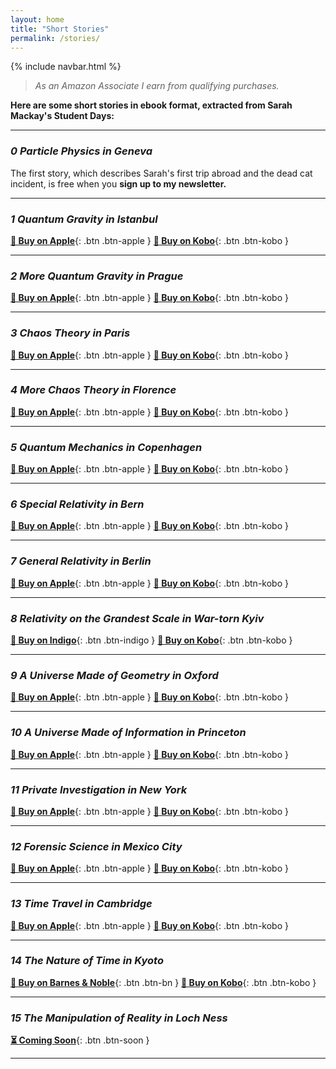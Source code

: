 ```yaml
---
layout: home
title: "Short Stories"
permalink: /stories/
---
```

{% include navbar.html %}

>*As an Amazon Associate I earn from qualifying purchases.*

**Here are some short stories in ebook format, extracted from Sarah Mackay's Student Days:**

---

### *0 Particle Physics in Geneva*  
The first story, which describes Sarah's first trip abroad and the dead cat incident, is free when you <b>sign up to my newsletter.</b>



<!--[**🍎 Buy on Apple**](https://books.apple.com/be/book/nine-days-immersed-in-particle-physics-in-geneva/id1800797777){: .btn .btn-apple } [**📘 Buy on Kobo**](https://www.kobo.com/ww/en/ebook/nine-days-immersed-in-particle-physics-in-geneva){: .btn .btn-kobo }
!-->
---

### *1 Quantum Gravity in Istanbul*  
[**🍎 Buy on Apple**](https://books.apple.com/es/book/nine-days-immersed-in-quantum-gravity-in-istanbul/id1800797644){: .btn .btn-apple } [**📘 Buy on Kobo**](https://www.kobo.com/ie/en/ebook/nine-days-immersed-in-quantum-gravity-in-istanbul){: .btn .btn-kobo }

---

### *2 More Quantum Gravity in Prague*  
[**🍎 Buy on Apple**](https://books.apple.com/es/book/nine-more-days-immersed-in-quantum-gravity-in-prague/id1800797472){: .btn .btn-apple } [**📘 Buy on Kobo**](https://www.kobo.com/ww/en/ebook/nine-more-days-immersed-in-quantum-gravity-in-prague){: .btn .btn-kobo }

---

### *3 Chaos Theory in Paris*  
[**🍎 Buy on Apple**](https://books.apple.com/cl/book/nine-days-immersed-in-chaos-theory-in-paris/id6667116345){: .btn .btn-apple } [**📘 Buy on Kobo**](https://www.kobo.com/mx/es/ebook/nine-days-immersed-in-chaos-theory-in-paris){: .btn .btn-kobo }

---

### *4 More Chaos Theory in Florence*  
[**🍎 Buy on Apple**](https://books.apple.com/de/book/nine-more-days-immersed-in-chaos-theory-in-florence/id1800797688){: .btn .btn-apple } [**📘 Buy on Kobo**](https://www.kobo.com/us/en/ebook/nine-more-days-immersed-in-chaos-theory-in-florence){: .btn .btn-kobo }

---

### *5 Quantum Mechanics in Copenhagen*  
[**🍎 Buy on Apple**](https://books.apple.com/es/book/nine-days-immersed-in-quantum-mechanics-in-copenhagen/id1800764370){: .btn .btn-apple } [**📘 Buy on Kobo**](https://www.kobo.com/ww/en/ebook/nine-days-immersed-in-quantum-mechanics-in-copenhagen){: .btn .btn-kobo }

---

### *6 Special Relativity in Bern*  
[**🍎 Buy on Apple**](https://books.apple.com/us/book/nine-days-immersed-in-special-relativity-in-bern/id6736484296){: .btn .btn-apple } [**📘 Buy on Kobo**](https://www.kobo.com/ww/en/ebook/nine-days-immersed-in-special-relativity-in-bern){: .btn .btn-kobo }

---

### *7 General Relativity in Berlin*  
[**🍎 Buy on Apple**](https://books.apple.com/us/book/nine-days-immersed-in-general-relativity-in-berlin/id6740430465){: .btn .btn-apple } [**📘 Buy on Kobo**](https://www.kobo.com/se/sv/ebook/nine-days-immersed-in-general-relativity-in-berlin){: .btn .btn-kobo }

---

### *8 Relativity on the Grandest Scale in War-torn Kyiv*  
[**💜 Buy on Indigo**](https://www.indigo.ca/en-ca/nine-days-immersed-in-relativity-on-the-grandest-scale-in-war-torn-kyiv-nine-days-8/49f4ab53-0e40-3e37-be56-1c0771080dae.html){: .btn .btn-indigo } [**📘 Buy on Kobo**](https://www.kobo.com/ie/en/ebook/nine-days-immersed-in-relativity-in-berlin-and-war-torn-kyiv){: .btn .btn-kobo }

---

### *9 A Universe Made of Geometry in Oxford*  
[**🍎 Buy on Apple**](https://books.apple.com/us/book/nine-days-immersed-in-a-universe-made-of-geometry/id6740993154){: .btn .btn-apple } [**📘 Buy on Kobo**](https://www.kobo.com/ph/en/ebook/nine-days-immersed-in-time-travel-in-cambridge){: .btn .btn-kobo }

---

### *10 A Universe Made of Information in Princeton*  
[**🍎 Buy on Apple**](https://books.apple.com/mx/book/nine-days-immersed-in-quantum-mechanics-in-copenhagen/id6736482093){: .btn .btn-apple } [**📘 Buy on Kobo**](https://www.kobo.com/ie/en/ebook/nine-days-immersed-in-a-universe-made-of-information-in-princeton){: .btn .btn-kobo }

---

### *11 Private Investigation in New York*  
[**🍎 Buy on Apple**](https://books.apple.com/us/book/nine-days-immersed-in-private-investigation-in-new-york/id6741033001){: .btn .btn-apple } [**📘 Buy on Kobo**](https://www.kobo.com/mx/es/ebook/nine-days-immersed-in-private-investigation-in-new-york){: .btn .btn-kobo }

---

### *12 Forensic Science in Mexico City*  
[**🍎 Buy on Apple**](https://books.apple.com/ar/book/nine-days-immersed-in-forensic-science-in-mexico-city/id6741032897){: .btn .btn-apple } [**📘 Buy on Kobo**](https://www.kobo.com/ie/en/ebook/nine-days-immersed-in-forensic-science-in-mexico-city){: .btn .btn-kobo }

---

### *13 Time Travel in Cambridge*  
[**🍎 Buy on Apple**](https://books.apple.com/es/book/nine-days-immersed-in-time-travel-in-cambridge/id6741146083){: .btn .btn-apple } [**📘 Buy on Kobo**](https://www.kobo.com/ww/en/ebook/nine-days-immersed-in-time-travel-in-cambridge){: .btn .btn-kobo }

---

### *14 The Nature of Time in Kyoto*  
[**📗 Buy on Barnes & Noble**](https://www.barnesandnoble.com/w/nine-days-immersed-in-the-nature-of-time-rikki-j-prince/1147238139){: .btn .btn-bn } [**📘 Buy on Kobo**](https://www.kobo.com/ie/en/ebook/nine-days-immersed-in-the-nature-of-time-in-kyoto){: .btn .btn-kobo }

---

### *15 The Manipulation of Reality in Loch Ness*  
[**⏳ Coming Soon**](#){: .btn .btn-soon }

---

